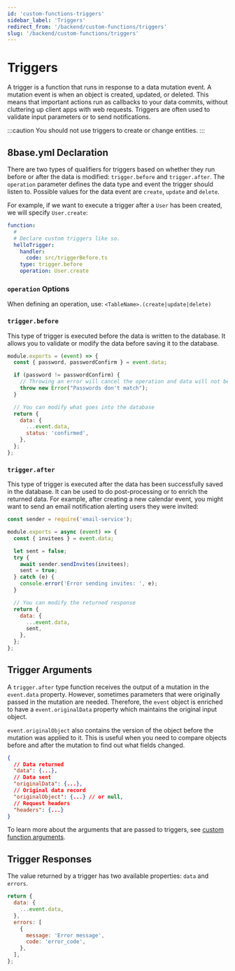 ```yaml
---
id: 'custom-functions-triggers'
sidebar_label: 'Triggers'
redirect_from: '/backend/custom-functions/triggers'
slug: '/backend/custom-functions/triggers'
---
```

# Triggers

A trigger is a function that runs in response to a data mutation event. A mutation event is when an object is created, updated, or deleted. This means that important actions run as callbacks to your data commits, without cluttering up client apps with web requests. Triggers are often used to validate input parameters or to send notifications.

:::caution
You should not use triggers to create or change entities.
:::

## 8base.yml Declaration

There are two types of qualifiers for triggers based on whether they run before or after the data is modified: `trigger.before` and `trigger.after`. The `operation` parameter defines the data type and event the trigger should listen to. Possible values for the data event are `create`, `update` and `delete`. 

For example, if we want to execute a trigger after a `User` has been created, we will specify `User.create`: 

```yaml
function:
  #
  # Declare custom triggers like so.
  helloTrigger:
    handler:
      code: src/triggerBefore.ts
    type: trigger.before
    operation: User.create
```
### `operation` Options

When defining an operation, use: `<TableName>.(create|update|delete)`

### `trigger.before`

This type of trigger is executed before the data is written to the database. It allows you to validate or modify the data before saving it to the database.

```javascript
module.exports = (event) => {
  const { password, passwordConfirm } = event.data;

  if (password != passwordConfirm) {
    // Throwing an error will cancel the operation and data will not be inserted
    throw new Error("Passwords don't match");
  }

  // You can modify what goes into the database
  return {
    data: {
      ...event.data,
      status: 'confirmed',
    },
  };
};
```

### `trigger.after`

This type of trigger is executed after the data has been successfully saved in the database. It can be used to do post-processing or to enrich the returned data. For example, after creating a new calendar event, you might want to send an email notification alerting users they were invited:

```javascript
const sender = require('email-service');

module.exports = async (event) => {
  const { invitees } = event.data;

  let sent = false;
  try {
    await sender.sendInvites(invitees);
    sent = true;
  } catch (e) {
    console.error('Error sending invites: ', e);
  }

  // You can modify the returned response
  return {
    data: {
      ...event.data,
      sent,
    },
  };
};
```

## Trigger Arguments

A `trigger.after` type function receives the output of a mutation in the `event.data` property. However, sometimes parameters that were originally passed in the mutation are needed. Therefore, the `event` object is enriched to have a `event.originalData` property which maintains the original input object.

`event.originalObject` also contains the version of the object before the mutation was applied to it. This is useful when you need to compare objects before and after the mutation to find out what fields changed.

```json
{
  // Data returned
  "data": {...},
  // Data sent
  "originalData": {...},
  // Original data record
  "originalObject": {...} // or null,
  // Request headers
  "headers": {...}
}
```

To learn more about the arguments that are passed to triggers, see [custom function arguments](/projects/backend/custom-functions/#custom-function-arguments).

## Trigger Responses

The value returned by a trigger has two available properties: `data` and `errors`.

```javascript
return {
  data: {
    ...event.data,
  },
  errors: [
    {
      message: 'Error message',
      code: 'error_code',
    },
  ],
};
```


